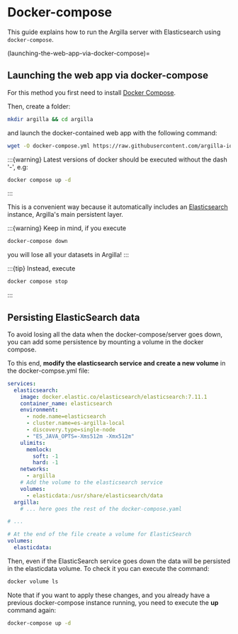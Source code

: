 
# Docker-compose

This guide explains how to run the Argilla server with Elasticsearch using `docker-compose`.

(launching-the-web-app-via-docker-compose)=
## Launching the web app via docker-compose

For this method you first need to install [Docker Compose](https://docs.docker.com/compose/install/).

Then, create a folder:

```bash
mkdir argilla && cd argilla
```

and launch the docker-contained web app with the following command:

```bash
wget -O docker-compose.yml https://raw.githubusercontent.com/argilla-io/argilla/main/docker-compose.yaml && docker-compose up -d
```
:::{warning}
Latest versions of docker should be executed without the dash '-', e.g:

```bash
docker compose up -d
```
:::

This is a convenient way because it automatically includes an [Elasticsearch](https://www.elastic.co/elasticsearch/) instance, Argilla's main persistent layer.

:::{warning}
Keep in mind, if you execute
```bash
docker-compose down
```
you will lose all your datasets in Argilla!
:::

:::{tip}
Instead, execute
```bash
docker compose stop
```
:::


## Persisting ElasticSearch data
To avoid losing all the data when the docker-compose/server goes down, you can add some persistence by mounting a
volume in the docker compose.

To this end, **modify the elasticsearch service and create a new volume** in the docker-compse.yml file:

```yaml
services:
  elasticsearch:
    image: docker.elastic.co/elasticsearch/elasticsearch:7.11.1
    container_name: elasticsearch
    environment:
      - node.name=elasticsearch
      - cluster.name=es-argilla-local
      - discovery.type=single-node
      - "ES_JAVA_OPTS=-Xms512m -Xmx512m"
    ulimits:
      memlock:
        soft: -1
        hard: -1
    networks:
      - argilla
    # Add the volume to the elasticsearch service
    volumes:
      - elasticdata:/usr/share/elasticsearch/data
  argilla:
    # ... here goes the rest of the docker-compose.yaml

# ...

# At the end of the file create a volume for ElasticSearch
volumes:
  elasticdata:


```

Then, even if the ElasticSearch service goes down the data will be persisted in the elasticdata volume. To check it
you can execute the command:

```bash
docker volume ls
```

Note that if you want to apply these changes, and you already have a previous docker-compose instance running, you need
to execute the **up** command again:

```bash
docker-compose up -d
```

